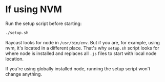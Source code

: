 # If using NVM

Run the setup script before starting:

```sh
./setup.sh
```

Raycast looks for node in `/usr/bin/env`. But if you are, for example, using nvm, it's located in a different place. That's why `setup.sh` script looks for where node is installed and replaces all `.js` files to start with local node location.

If you're using globally installed node, running the setup script won't change anything.
